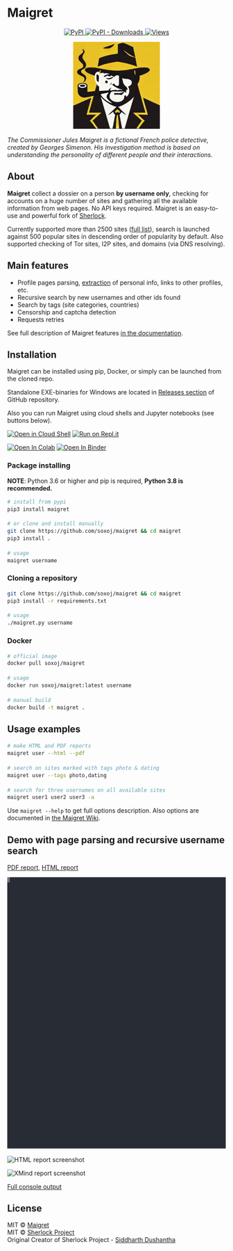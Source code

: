 # Maigret

<p align="center">
  <p align="center">
    <a href="https://pypi.org/project/maigret/">
      <img alt="PyPI" src="https://img.shields.io/pypi/v/maigret?style=flat-square">
    </a>
    <a href="https://pypi.org/project/maigret/">
      <img alt="PyPI - Downloads" src="https://img.shields.io/pypi/dw/maigret?style=flat-square">
    </a>
    <a href="https://pypi.org/project/maigret/">
      <img alt="Views" src="https://komarev.com/ghpvc/?username=maigret&color=brightgreen&label=views&style=flat-square">
    </a>
  </p>
  <p align="center">
    <img src="https://raw.githubusercontent.com/soxoj/maigret/main/static/maigret.png" height="200"/>
  </p>
</p>

<i>The Commissioner Jules Maigret is a fictional French police detective, created by Georges Simenon. His investigation method is based on understanding the personality of different people and their interactions.</i>

## About

**Maigret** collect a dossier on a person **by username only**, checking for accounts on a huge number of sites and gathering all the available information from web pages. No API keys required. Maigret is an easy-to-use and powerful fork of [Sherlock](https://github.com/sherlock-project/sherlock).

Currently supported more than 2500 sites ([full list](https://github.com/soxoj/maigret/blob/main/sites.md)), search is launched against 500 popular sites in descending order of popularity by default. Also supported checking of Tor sites, I2P sites, and domains (via DNS resolving).

## Main features

* Profile pages parsing, [extraction](https://github.com/soxoj/socid_extractor) of personal info, links to other profiles, etc.
* Recursive search by new usernames and other ids found
* Search by tags (site categories, countries)
* Censorship and captcha detection
* Requests retries

See full description of Maigret features [in the documentation](https://maigret.readthedocs.io/en/latest/features.html).

## Installation

Maigret can be installed using pip, Docker, or simply can be launched from the cloned repo.

Standalone EXE-binaries for Windows are located in [Releases section](https://github.com/soxoj/maigret/releases) of GitHub repository.

Also you can run Maigret using cloud shells and Jupyter notebooks (see buttons below). 

[![Open in Cloud Shell](https://user-images.githubusercontent.com/27065646/92304704-8d146d80-ef80-11ea-8c29-0deaabb1c702.png)](https://console.cloud.google.com/cloudshell/open?git_repo=https://github.com/soxoj/maigret&tutorial=README.md)
<a href="https://repl.it/github/soxoj/maigret"><img src="https://user-images.githubusercontent.com/27065646/92304596-bf719b00-ef7f-11ea-987f-2c1f3c323088.png" alt="Run on Repl.it" height="50"></a>

<a href="https://colab.research.google.com/gist/soxoj/879b51bc3b2f8b695abb054090645000/maigret-collab.ipynb"><img src="https://colab.research.google.com/assets/colab-badge.svg" alt="Open In Colab" height="45"></a>
<a href="https://mybinder.org/v2/gist/soxoj/9d65c2f4d3bec5dd25949197ea73cf3a/HEAD"><img src="https://mybinder.org/badge_logo.svg" alt="Open In Binder" height="45"></a>

### Package installing

**NOTE**: Python 3.6 or higher and pip is required, **Python 3.8 is recommended.**

```bash
# install from pypi
pip3 install maigret

# or clone and install manually
git clone https://github.com/soxoj/maigret && cd maigret
pip3 install .

# usage
maigret username
```

### Cloning a repository

```bash
git clone https://github.com/soxoj/maigret && cd maigret
pip3 install -r requirements.txt

# usage
./maigret.py username
```

### Docker

```bash
# official image
docker pull soxoj/maigret

# usage
docker run soxoj/maigret:latest username

# manual build
docker build -t maigret .
```

## Usage examples

```bash
# make HTML and PDF reports
maigret user --html --pdf

# search on sites marked with tags photo & dating
maigret user --tags photo,dating

# search for three usernames on all available sites
maigret user1 user2 user3 -a
```

Use `maigret --help` to get full options description. Also options are documented in [the Maigret Wiki](https://github.com/soxoj/maigret/wiki/Command-line-options).


## Demo with page parsing and recursive username search

[PDF report](https://raw.githubusercontent.com/soxoj/maigret/main/static/report_alexaimephotographycars.pdf), [HTML report](https://htmlpreview.github.io/?https://raw.githubusercontent.com/soxoj/maigret/main/static/report_alexaimephotographycars.html)

![animation of recursive search](https://raw.githubusercontent.com/soxoj/maigret/main/static/recursive_search.svg)

![HTML report screenshot](https://raw.githubusercontent.com/soxoj/maigret/main/static/report_alexaimephotography_html_screenshot.png)

![XMind report screenshot](https://raw.githubusercontent.com/soxoj/maigret/main/static/report_alexaimephotography_xmind_screenshot.png)


[Full console output](https://raw.githubusercontent.com/soxoj/maigret/main/static/recursive_search.md)

## License

MIT © [Maigret](https://github.com/soxoj/maigret)<br/>
MIT © [Sherlock Project](https://github.com/sherlock-project/)<br/>
Original Creator of Sherlock Project - [Siddharth Dushantha](https://github.com/sdushantha)
